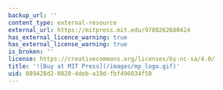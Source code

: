 ```yaml
---
backup_url: ''
content_type: external-resource
external_url: https://mitpress.mit.edu/9780262680424
has_external_licence_warning: true
has_external_license_warning: true
is_broken: ''
license: https://creativecommons.org/licenses/by-nc-sa/4.0/
title: '![Buy at MIT Press](/images/mp_logo.gif)'
uid: 089428d2-0028-4deb-a19d-fbf496034f50
---
```

